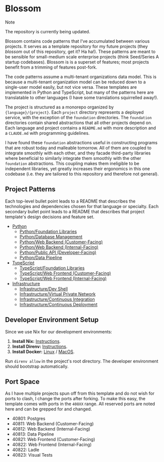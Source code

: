 # Blossom

> [!NOTE]
> The repository is currently being updated.

Blossom contains code patterns that I've accumulated between various projects. It serves as a template repository for my future projects (they _blossom_ out of this repository, get it? Ha ha!). These patterns are meant to be sensible for small-medium scale enterprise projects (think Seed/Series A startup codebases). Blossom is is a superset of features; most projects benefit from a trimming of features post-fork.

The code patterns assume a multi-tenant organizations data model. This is because a multi-tenant organization model can be reduced down to a single-user model easily, but not vice versa. These templates are implemented in Python and TypeScript, but many of the patterns here are translatable to other languages (I have some translations squirrelled away!).

The project is structured as a monorepo organized by `{language}/{project}`. Each `project` directory represents a deployed service, with the exception of the `foundation` directories. The `foundation` directories contain shared abstractions that all other projects depend on. Each language and project contains a `README.md` with more description and a `CLAUDE.md` with programming guidelines.

I have found these `foundation` abstractions useful in constructing programs that are robust today and malleable tomorrow. All of them are coupled to integrate smoothly with each other, and they facade third-party libraries where beneficial to similarly integrate them smoothly with the other `foundation` abstractions. This coupling makes them ineligible to be independent libraries, yet greatly increases their ergonomics in this one codebase (i.e. they are tailored to this repository and therefore not general).

## Project Patterns

Each top-level bullet point leads to a README that describes the technologies and dependencies chosen for that language or specialty. Each secondary bullet point leads to a README that describes that project template's design decisions and feature set.

- [Python](./python)
  - [Python/Foundation Libraries](./python/foundation)
  - [Python/Database Management](./python/database)
  - [Python/Web Backend (Customer-Facing)](./python/product)
  - [Python/Web Backend (Internal-Facing)](./python/panopticon)
  - [Python/Public API (Developer-Facing)](./publicapi/)
  - [Python/Data Pipeline](./python/pipeline)
- [TypeScript](./typescript)
  - [TypeScript/Foundation Libraries](./typescript/foundation)
  - [TypeScript/Web Frontend (Customer-Facing)](./typescript/product)
  - [TypeScript/Web Frontend (Internal-Facing)](./typescript/panopticon)
- [Infrastructure](./infra)
  - [Infrastructure/Dev Shell](./flake.nix)
  - [Infrastructure/Virtual Private Network](./infra/vpn)
  - [Infrastructure/Continuous Integration](./github/workflows)
  - [Infrastructure/Continuous Deployment](./infra/deploys)

## Developer Environment Setup

Since we use Nix for our development environments:

1. **Install Nix:** [Instructions](https://docs.determinate.systems/).
2. **Install Direnv:** [Instructions](https://direnv.net/).
3. **Install Docker:** [Linux](https://docs.docker.com/engine/install/) / [MacOS](https://github.com/abiosoft/colima).

Run `direnv allow` in the project's root directory. The developer environment should bootstrap automatically.

## Port Space

As I have multiple projects spun off from this template and do not wish for ports to clash, I change the ports after forking. To make this easy, the template comes with ports in the `408XX` range. All reserved ports are noted here and can be grepped for and changed.

- 40801: Postgres
- 40811: Web Backend (Customer-Facing)
- 40812: Web Backend (Internal-Facing)
- 40813: Data Pipeline
- 40821: Web Frontend (Customer-Facing)
- 40822: Web Frontend (Internal-Facing)
- 40822: Ladle
- 40823: Visual Tests
